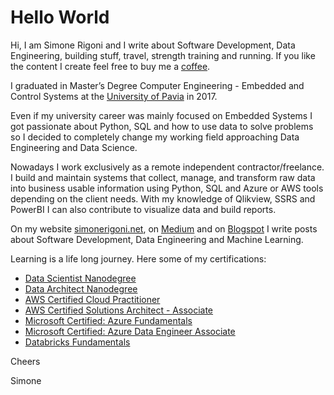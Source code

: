 # Hello World

Hi, I am Simone Rigoni and I write about Software Development, Data Engineering, building stuff, travel, strength training and running. If you like the content I create feel free to buy me a [coffee](https://www.buymeacoffee.com/simonerigoni).

I graduated in Master’s Degree Computer Engineering - Embedded and Control Systems at the [University of Pavia](http://wcm-3.unipv.it/site/en/home.html) in 2017.

Even if my university career was mainly focused on Embedded Systems I got passionate about Python, SQL and how to use data to solve problems so I decided to completely change my working field approaching Data Engineering and Data Science.

Nowadays I work exclusively as a remote independent contractor/freelance. I build and maintain systems that collect, manage, and transform raw data into business usable information using Python, SQL and Azure or AWS tools depending on the client needs. With my knowledge of Qlikview, SSRS and PowerBI I can also contribute to visualize data and build reports. 

On my website [simonerigoni.net](http://www.simonerigoni.net), on [Medium](https://medium.com/@simone-rigoni01) and on [Blogspot](https://simonerigoni01.blogspot.com/) I write posts about Software Development, Data Engineering and Machine Learning.

Learning is a life long journey. Here some of my certifications:
- [Data Scientist Nanodegree](https://www.udacity.com/certificate/e/c57a3650-1917-11e9-9717-2b962bc64e44)
- [Data Architect Nanodegree](https://www.udacity.com/certificate/WGUCWDDL)
- [AWS Certified Cloud Practitioner](https://www.credly.com/badges/7a23b2b0-8930-4409-b63a-3460ea040311)
- [AWS Certified Solutions Architect - Associate](https://www.credly.com/badges/895f124c-d78f-4bc0-8960-e9a9c390602f)
- [Microsoft Certified: Azure Fundamentals](https://learn.microsoft.com/en-us/users/simonerigoni-3699/credentials/63ECBD76F6BAE9D8)
- [Microsoft Certified: Azure Data Engineer Associate](https://learn.microsoft.com/en-us/users/simonerigoni-3699/credentials/66B926D183CDF3CA)
- [Databricks Fundamentals](https://credentials.databricks.com/9db42d55-132f-47e5-aabb-cb97efbece37)

Cheers

Simone
